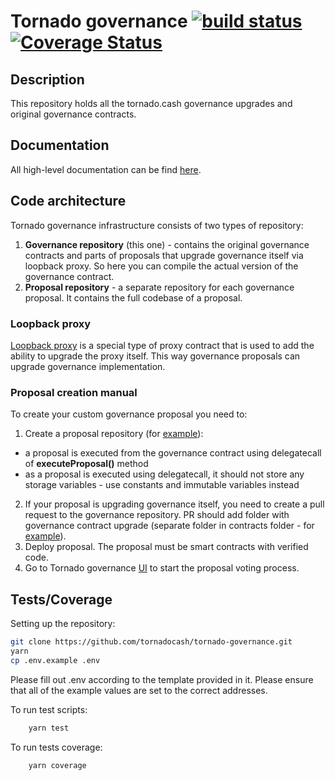 # Tornado governance [![build status](https://github.com/tornadocash/tornado-governance/actions/workflows/build.yml/badge.svg)](https://github.com/tornadocash/tornado-governance/actions/workflows/build.yml) [![Coverage Status](https://coveralls.io/repos/github/tornadocash/tornado-governance/badge.svg?branch=master)](https://coveralls.io/github/tornadocash/tornado-governance?branch=master)

## Description
This repository holds all the tornado.cash governance upgrades and original governance contracts.

## Documentation
All high-level documentation can be find [here](https://docs.tornado.cash/general/governance).

## Code architecture
Tornado governance infrastructure consists of two types of repository:
1. **Governance repository** (this one) - contains the original governance contracts and parts of proposals that upgrade governance itself via loopback proxy. So here you can compile the actual version of the governance contract.
2. **Proposal repository** - a separate repository for each governance proposal. It contains the full codebase of a proposal.

### Loopback proxy
[Loopback proxy](https://github.com/tornadocash/tornado-governance/blob/master/contracts/v1/LoopbackProxy.sol) is a special type of proxy contract that is used to add the ability to upgrade the proxy itself. This way governance proposals can upgrade governance implementation.

### Proposal creation manual
To create your custom governance proposal you need to:
1. Create a proposal repository (for [example](https://github.com/Rezan-vm/tornado-relayer-registry)):
  - a proposal is executed from the governance contract using delegatecall of __executeProposal()__ method
  - as a proposal is executed using delegatecall, it should not store any storage variables - use constants and immutable variables instead
2. If your proposal is upgrading governance itself, you need to create a pull request to the governance repository. PR should add folder with governance contract upgrade (separate folder in contracts folder - for [example](https://github.com/tornadocash/tornado-governance/pull/6/commits/5f36d5744a9f279a58e9ba1f0e0cd9d493af41c7)).
3. Deploy proposal. The proposal must be smart contracts with verified code.
4. Go to Tornado governance [UI](https://tornadocash.eth.limo/governance) to start the proposal voting process.


## Tests/Coverage

Setting up the repository:

```bash
git clone https://github.com/tornadocash/tornado-governance.git
yarn
cp .env.example .env
```

Please fill out .env according to the template provided in it. Please ensure that all of the example values are set to the correct addresses.

To run test scripts:

```bash
    yarn test
```

To run tests coverage:

```bash
    yarn coverage
```